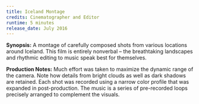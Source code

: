 ```yaml
---
title: Iceland Montage
credits: Cinematographer and Editor
runtime: 5 minutes
release_date: July 2016
---
```


**Synopsis:** A montage of carefully composed shots from various locations
around Iceland. This film is entirely nonverbal – the breathtaking landscapes
and rhythmic editing to music speak best for themselves.

**Production Notes:** Much effort was taken to maximize the dynamic range of the
camera. Note how details from bright clouds as well as dark shadows are
retained. Each shot was recorded using a narrow color profile that was expanded
in post-production. The music is a series of pre-recorded loops precisely
arranged to complement the visuals.
